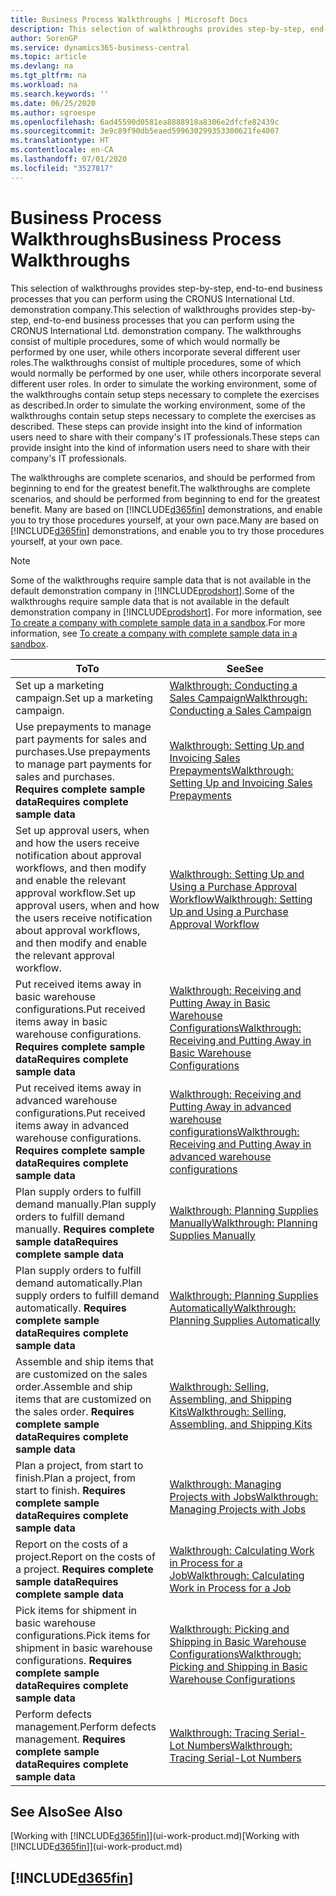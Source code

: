 ```yaml
---
title: Business Process Walkthroughs | Microsoft Docs
description: This selection of walkthroughs provides step-by-step, end-to-end business processes that you can perform using the CRONUS International Ltd. demonstration company. The walkthroughs consist of multiple procedures, some of which would normally be performed by one user, while others incorporate several different user roles. In order to simulate the working environment, some of the walkthroughs contain setup steps necessary to complete the exercises as described. These steps can provide insight into the kind of information users need to share with their company's IT professionals.
author: SorenGP
ms.service: dynamics365-business-central
ms.topic: article
ms.devlang: na
ms.tgt_pltfrm: na
ms.workload: na
ms.search.keywords: ''
ms.date: 06/25/2020
ms.author: sgroespe
ms.openlocfilehash: 6ad45590d0581ea8888918a8306e2dfcfe82439c
ms.sourcegitcommit: 3e9c89f90db5eaed599630299353300621fe4007
ms.translationtype: HT
ms.contentlocale: en-CA
ms.lasthandoff: 07/01/2020
ms.locfileid: "3527817"
---
```

# <a name="business-process-walkthroughs"></a><span data-ttu-id="9e5f6-106">Business Process Walkthroughs</span><span class="sxs-lookup"><span data-stu-id="9e5f6-106">Business Process Walkthroughs</span></span>

<span data-ttu-id="9e5f6-107">This selection of walkthroughs provides step-by-step, end-to-end business processes that you can perform using the CRONUS International Ltd. demonstration company.</span><span class="sxs-lookup"><span data-stu-id="9e5f6-107">This selection of walkthroughs provides step-by-step, end-to-end business processes that you can perform using the CRONUS International Ltd. demonstration company.</span></span> <span data-ttu-id="9e5f6-108">The walkthroughs consist of multiple procedures, some of which would normally be performed by one user, while others incorporate several different user roles.</span><span class="sxs-lookup"><span data-stu-id="9e5f6-108">The walkthroughs consist of multiple procedures, some of which would normally be performed by one user, while others incorporate several different user roles.</span></span> <span data-ttu-id="9e5f6-109">In order to simulate the working environment, some of the walkthroughs contain setup steps necessary to complete the exercises as described.</span><span class="sxs-lookup"><span data-stu-id="9e5f6-109">In order to simulate the working environment, some of the walkthroughs contain setup steps necessary to complete the exercises as described.</span></span> <span data-ttu-id="9e5f6-110">These steps can provide insight into the kind of information users need to share with their company's IT professionals.</span><span class="sxs-lookup"><span data-stu-id="9e5f6-110">These steps can provide insight into the kind of information users need to share with their company's IT professionals.</span></span>  

 <span data-ttu-id="9e5f6-111">The walkthroughs are complete scenarios, and should be performed from beginning to end for the greatest benefit.</span><span class="sxs-lookup"><span data-stu-id="9e5f6-111">The walkthroughs are complete scenarios, and should be performed from beginning to end for the greatest benefit.</span></span> <span data-ttu-id="9e5f6-112">Many are based on [!INCLUDE[d365fin](includes/d365fin_md.md)] demonstrations, and enable you to try those procedures yourself, at your own pace.</span><span class="sxs-lookup"><span data-stu-id="9e5f6-112">Many are based on [!INCLUDE[d365fin](includes/d365fin_md.md)] demonstrations, and enable you to try those procedures yourself, at your own pace.</span></span>  

> [!NOTE]
> <span data-ttu-id="9e5f6-113">Some of the walkthroughs require sample data that is not available in the default demonstration company in [!INCLUDE[prodshort](includes/prodshort.md)].</span><span class="sxs-lookup"><span data-stu-id="9e5f6-113">Some of the walkthroughs require sample data that is not available in the default demonstration company in [!INCLUDE[prodshort](includes/prodshort.md)].</span></span> <span data-ttu-id="9e5f6-114">For more information, see [To create a company with complete sample data in a sandbox](across-how-create-sandbox-environment.md#to-create-a-company-with-complete-sample-data-in-a-sandbox).</span><span class="sxs-lookup"><span data-stu-id="9e5f6-114">For more information, see [To create a company with complete sample data in a sandbox](across-how-create-sandbox-environment.md#to-create-a-company-with-complete-sample-data-in-a-sandbox).</span></span>

|<span data-ttu-id="9e5f6-115">To</span><span class="sxs-lookup"><span data-stu-id="9e5f6-115">To</span></span>|<span data-ttu-id="9e5f6-116">See</span><span class="sxs-lookup"><span data-stu-id="9e5f6-116">See</span></span>|  
|--------|---------|  
|<span data-ttu-id="9e5f6-117">Set up a marketing campaign.</span><span class="sxs-lookup"><span data-stu-id="9e5f6-117">Set up a marketing campaign.</span></span>|[<span data-ttu-id="9e5f6-118">Walkthrough: Conducting a Sales Campaign</span><span class="sxs-lookup"><span data-stu-id="9e5f6-118">Walkthrough: Conducting a Sales Campaign</span></span>](walkthrough-conducting-a-sales-campaign.md)|  
|<span data-ttu-id="9e5f6-119">Use prepayments to manage part payments for sales and purchases.</span><span class="sxs-lookup"><span data-stu-id="9e5f6-119">Use prepayments to manage part payments for sales and purchases.</span></span> <span data-ttu-id="9e5f6-120">**Requires complete sample data**</span><span class="sxs-lookup"><span data-stu-id="9e5f6-120">**Requires complete sample data**</span></span> |[<span data-ttu-id="9e5f6-121">Walkthrough: Setting Up and Invoicing Sales Prepayments</span><span class="sxs-lookup"><span data-stu-id="9e5f6-121">Walkthrough: Setting Up and Invoicing Sales Prepayments</span></span>](walkthrough-setting-up-and-invoicing-sales-prepayments.md)|  
|<span data-ttu-id="9e5f6-122">Set up approval users, when and how the users receive notification about approval workflows, and then modify and enable the relevant approval workflow.</span><span class="sxs-lookup"><span data-stu-id="9e5f6-122">Set up approval users, when and how the users receive notification about approval workflows, and then modify and enable the relevant approval workflow.</span></span>|[<span data-ttu-id="9e5f6-123">Walkthrough: Setting Up and Using a Purchase Approval Workflow</span><span class="sxs-lookup"><span data-stu-id="9e5f6-123">Walkthrough: Setting Up and Using a Purchase Approval Workflow</span></span>](walkthrough-setting-up-and-using-a-purchase-approval-workflow.md)|  
|<span data-ttu-id="9e5f6-124">Put received items away in basic warehouse configurations.</span><span class="sxs-lookup"><span data-stu-id="9e5f6-124">Put received items away in basic warehouse configurations.</span></span> <span data-ttu-id="9e5f6-125">**Requires complete sample data**</span><span class="sxs-lookup"><span data-stu-id="9e5f6-125">**Requires complete sample data**</span></span>|[<span data-ttu-id="9e5f6-126">Walkthrough: Receiving and Putting Away in Basic Warehouse Configurations</span><span class="sxs-lookup"><span data-stu-id="9e5f6-126">Walkthrough: Receiving and Putting Away in Basic Warehouse Configurations</span></span>](walkthrough-receiving-and-putting-away-in-basic-warehousing.md)|  
|<span data-ttu-id="9e5f6-127">Put received items away in advanced warehouse configurations.</span><span class="sxs-lookup"><span data-stu-id="9e5f6-127">Put received items away in advanced warehouse configurations.</span></span> <span data-ttu-id="9e5f6-128">**Requires complete sample data**</span><span class="sxs-lookup"><span data-stu-id="9e5f6-128">**Requires complete sample data**</span></span>|[<span data-ttu-id="9e5f6-129">Walkthrough: Receiving and Putting Away in advanced warehouse configurations</span><span class="sxs-lookup"><span data-stu-id="9e5f6-129">Walkthrough: Receiving and Putting Away in advanced warehouse configurations</span></span>](walkthrough-receiving-and-putting-away-in-advanced-warehousing.md)|  
|<span data-ttu-id="9e5f6-130">Plan supply orders to fulfill demand manually.</span><span class="sxs-lookup"><span data-stu-id="9e5f6-130">Plan supply orders to fulfill demand manually.</span></span> <span data-ttu-id="9e5f6-131">**Requires complete sample data**</span><span class="sxs-lookup"><span data-stu-id="9e5f6-131">**Requires complete sample data**</span></span>|[<span data-ttu-id="9e5f6-132">Walkthrough: Planning Supplies Manually</span><span class="sxs-lookup"><span data-stu-id="9e5f6-132">Walkthrough: Planning Supplies Manually</span></span>](walkthrough-planning-supplies-manually.md)|  
|<span data-ttu-id="9e5f6-133">Plan supply orders to fulfill demand automatically.</span><span class="sxs-lookup"><span data-stu-id="9e5f6-133">Plan supply orders to fulfill demand automatically.</span></span> <span data-ttu-id="9e5f6-134">**Requires complete sample data**</span><span class="sxs-lookup"><span data-stu-id="9e5f6-134">**Requires complete sample data**</span></span>|[<span data-ttu-id="9e5f6-135">Walkthrough: Planning Supplies Automatically</span><span class="sxs-lookup"><span data-stu-id="9e5f6-135">Walkthrough: Planning Supplies Automatically</span></span>](walkthrough-planning-supplies-automatically.md)|  
|<span data-ttu-id="9e5f6-136">Assemble and ship items that are customized on the sales order.</span><span class="sxs-lookup"><span data-stu-id="9e5f6-136">Assemble and ship items that are customized on the sales order.</span></span> <span data-ttu-id="9e5f6-137">**Requires complete sample data**</span><span class="sxs-lookup"><span data-stu-id="9e5f6-137">**Requires complete sample data**</span></span>|[<span data-ttu-id="9e5f6-138">Walkthrough: Selling, Assembling, and Shipping Kits</span><span class="sxs-lookup"><span data-stu-id="9e5f6-138">Walkthrough: Selling, Assembling, and Shipping Kits</span></span>](walkthrough-selling-assembling-and-shipping-kits.md)|  
|<span data-ttu-id="9e5f6-139">Plan a project, from start to finish.</span><span class="sxs-lookup"><span data-stu-id="9e5f6-139">Plan a project, from start to finish.</span></span> <span data-ttu-id="9e5f6-140">**Requires complete sample data**</span><span class="sxs-lookup"><span data-stu-id="9e5f6-140">**Requires complete sample data**</span></span>|[<span data-ttu-id="9e5f6-141">Walkthrough: Managing Projects with Jobs</span><span class="sxs-lookup"><span data-stu-id="9e5f6-141">Walkthrough: Managing Projects with Jobs</span></span>](walkthrough-managing-projects-with-jobs.md)|  
|<span data-ttu-id="9e5f6-142">Report on the costs of a project.</span><span class="sxs-lookup"><span data-stu-id="9e5f6-142">Report on the costs of a project.</span></span> <span data-ttu-id="9e5f6-143">**Requires complete sample data**</span><span class="sxs-lookup"><span data-stu-id="9e5f6-143">**Requires complete sample data**</span></span>|[<span data-ttu-id="9e5f6-144">Walkthrough: Calculating Work in Process for a Job</span><span class="sxs-lookup"><span data-stu-id="9e5f6-144">Walkthrough: Calculating Work in Process for a Job</span></span>](walkthrough-calculating-work-in-process-for-a-job.md)|  
|<span data-ttu-id="9e5f6-145">Pick items for shipment in basic warehouse configurations.</span><span class="sxs-lookup"><span data-stu-id="9e5f6-145">Pick items for shipment in basic warehouse configurations.</span></span> <span data-ttu-id="9e5f6-146">**Requires complete sample data**</span><span class="sxs-lookup"><span data-stu-id="9e5f6-146">**Requires complete sample data**</span></span>|[<span data-ttu-id="9e5f6-147">Walkthrough: Picking and Shipping in Basic Warehouse Configurations</span><span class="sxs-lookup"><span data-stu-id="9e5f6-147">Walkthrough: Picking and Shipping in Basic Warehouse Configurations</span></span>](walkthrough-picking-and-shipping-in-basic-warehousing.md)|  
|<span data-ttu-id="9e5f6-148">Perform defects management.</span><span class="sxs-lookup"><span data-stu-id="9e5f6-148">Perform defects management.</span></span> <span data-ttu-id="9e5f6-149">**Requires complete sample data**</span><span class="sxs-lookup"><span data-stu-id="9e5f6-149">**Requires complete sample data**</span></span>|[<span data-ttu-id="9e5f6-150">Walkthrough: Tracing Serial-Lot Numbers</span><span class="sxs-lookup"><span data-stu-id="9e5f6-150">Walkthrough: Tracing Serial-Lot Numbers</span></span>](walkthrough-tracing-serial-lot-numbers.md)|  

## <a name="see-also"></a><span data-ttu-id="9e5f6-151">See Also</span><span class="sxs-lookup"><span data-stu-id="9e5f6-151">See Also</span></span>

<span data-ttu-id="9e5f6-152">[Working with [!INCLUDE[d365fin](includes/d365fin_md.md)]](ui-work-product.md)</span><span class="sxs-lookup"><span data-stu-id="9e5f6-152">[Working with [!INCLUDE[d365fin](includes/d365fin_md.md)]](ui-work-product.md)</span></span>  

## [!INCLUDE[d365fin](includes/free_trial_md.md)]  
